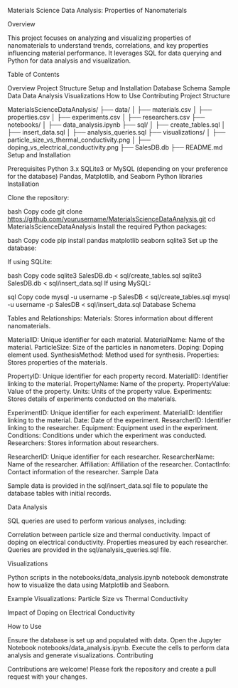 Materials Science Data Analysis: Properties of Nanomaterials

Overview

This project focuses on analyzing and visualizing properties of nanomaterials to understand trends, correlations, and key properties influencing material performance. It leverages SQL for data querying and Python for data analysis and visualization.

Table of Contents

Overview
Project Structure
Setup and Installation
Database Schema
Sample Data
Data Analysis
Visualizations
How to Use
Contributing
Project Structure


MaterialsScienceDataAnalysis/
├── data/
│   ├── materials.csv
│   ├── properties.csv
│   ├── experiments.csv
│   ├── researchers.csv
├── notebooks/
│   ├── data_analysis.ipynb
├── sql/
│   ├── create_tables.sql
│   ├── insert_data.sql
│   ├── analysis_queries.sql
├── visualizations/
│   ├── particle_size_vs_thermal_conductivity.png
│   ├── doping_vs_electrical_conductivity.png
├── SalesDB.db
├── README.md
Setup and Installation

Prerequisites
Python 3.x
SQLite3 or MySQL (depending on your preference for the database)
Pandas, Matplotlib, and Seaborn Python libraries
Installation

Clone the repository:

bash
Copy code
git clone https://github.com/yourusername/MaterialsScienceDataAnalysis.git
cd MaterialsScienceDataAnalysis
Install the required Python packages:

bash
Copy code
pip install pandas matplotlib seaborn sqlite3
Set up the database:

If using SQLite:

bash
Copy code
sqlite3 SalesDB.db < sql/create_tables.sql
sqlite3 SalesDB.db < sql/insert_data.sql
If using MySQL:

sql
Copy code
mysql -u username -p SalesDB < sql/create_tables.sql
mysql -u username -p SalesDB < sql/insert_data.sql
Database Schema

Tables and Relationships:
Materials: Stores information about different nanomaterials.

MaterialID: Unique identifier for each material.
MaterialName: Name of the material.
ParticleSize: Size of the particles in nanometers.
Doping: Doping element used.
SynthesisMethod: Method used for synthesis.
Properties: Stores properties of the materials.

PropertyID: Unique identifier for each property record.
MaterialID: Identifier linking to the material.
PropertyName: Name of the property.
PropertyValue: Value of the property.
Units: Units of the property value.
Experiments: Stores details of experiments conducted on the materials.

ExperimentID: Unique identifier for each experiment.
MaterialID: Identifier linking to the material.
Date: Date of the experiment.
ResearcherID: Identifier linking to the researcher.
Equipment: Equipment used in the experiment.
Conditions: Conditions under which the experiment was conducted.
Researchers: Stores information about researchers.

ResearcherID: Unique identifier for each researcher.
ResearcherName: Name of the researcher.
Affiliation: Affiliation of the researcher.
ContactInfo: Contact information of the researcher.
Sample Data

Sample data is provided in the sql/insert_data.sql file to populate the database tables with initial records.

Data Analysis

SQL queries are used to perform various analyses, including:

Correlation between particle size and thermal conductivity.
Impact of doping on electrical conductivity.
Properties measured by each researcher.
Queries are provided in the sql/analysis_queries.sql file.

Visualizations

Python scripts in the notebooks/data_analysis.ipynb notebook demonstrate how to visualize the data using Matplotlib and Seaborn.

Example Visualizations:
Particle Size vs Thermal Conductivity

Impact of Doping on Electrical Conductivity

How to Use

Ensure the database is set up and populated with data.
Open the Jupyter Notebook notebooks/data_analysis.ipynb.
Execute the cells to perform data analysis and generate visualizations.
Contributing

Contributions are welcome! Please fork the repository and create a pull request with your changes.
